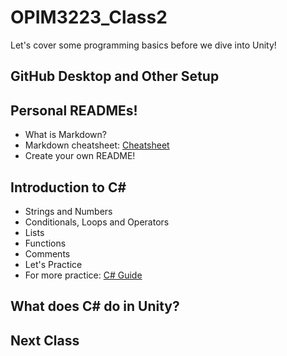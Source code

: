 # OPIM3223_Class2
Let's cover some programming basics before we dive into Unity!

## GitHub Desktop and Other Setup

## Personal READMEs!
  - What is Markdown?
  - Markdown cheatsheet: [Cheatsheet](https://www.markdownguide.org/cheat-sheet/)
  - Create your own README!

## Introduction to C#
 - Strings and Numbers
 - Conditionals, Loops and Operators
 - Lists
 - Functions
 - Comments
 - Let's Practice
 - For more practice: [C# Guide](https://docs.microsoft.com/en-us/dotnet/csharp/)
 
 ## What does C# do in Unity?
 
 ## Next Class
